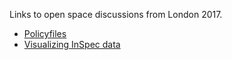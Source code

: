 Links to open space discussions from London 2017.


* [Policyfiles](London-2016-PolicyFiles)
* [Visualizing InSpec data](ispec-data-from-other-sources)
